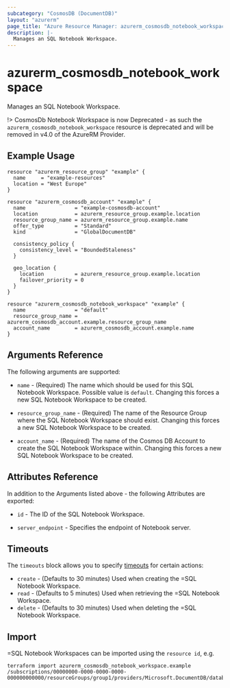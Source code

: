 ```yaml
---
subcategory: "CosmosDB (DocumentDB)"
layout: "azurerm"
page_title: "Azure Resource Manager: azurerm_cosmosdb_notebook_workspace"
description: |-
  Manages an SQL Notebook Workspace.
---
```


# azurerm_cosmosdb_notebook_workspace

Manages an SQL Notebook Workspace.

!> CosmosDb Notebook Workspace is now Deprecated - as such the `azurerm_cosmosdb_notebook_workspace` resource is deprecated and will be removed in v4.0 of the AzureRM Provider.

## Example Usage

```hcl
resource "azurerm_resource_group" "example" {
  name     = "example-resources"
  location = "West Europe"
}

resource "azurerm_cosmosdb_account" "example" {
  name                = "example-cosmosdb-account"
  location            = azurerm_resource_group.example.location
  resource_group_name = azurerm_resource_group.example.name
  offer_type          = "Standard"
  kind                = "GlobalDocumentDB"

  consistency_policy {
    consistency_level = "BoundedStaleness"
  }

  geo_location {
    location          = azurerm_resource_group.example.location
    failover_priority = 0
  }
}

resource "azurerm_cosmosdb_notebook_workspace" "example" {
  name                = "default"
  resource_group_name = azurerm_cosmosdb_account.example.resource_group_name
  account_name        = azurerm_cosmosdb_account.example.name
}
```

## Arguments Reference

The following arguments are supported:
* `name` - (Required) The name which should be used for this SQL Notebook Workspace. Possible value is `default`. Changing this forces a new SQL Notebook Workspace to be created.

* `resource_group_name` - (Required) The name of the Resource Group where the SQL Notebook Workspace should exist. Changing this forces a new SQL Notebook Workspace to be created.

* `account_name` - (Required) The name of the Cosmos DB Account to create the SQL Notebook Workspace within. Changing this forces a new SQL Notebook Workspace to be created.

## Attributes Reference

In addition to the Arguments listed above - the following Attributes are exported: 

* `id` - The ID of the SQL Notebook Workspace.

* `server_endpoint` - Specifies the endpoint of Notebook server.

## Timeouts

The `timeouts` block allows you to specify [timeouts](https://www.terraform.io/language/resources/syntax#operation-timeouts) for certain actions:

* `create` - (Defaults to 30 minutes) Used when creating the =SQL Notebook Workspace.
* `read` - (Defaults to 5 minutes) Used when retrieving the =SQL Notebook Workspace.
* `delete` - (Defaults to 30 minutes) Used when deleting the =SQL Notebook Workspace.

## Import

=SQL Notebook Workspaces can be imported using the `resource id`, e.g.

```shell
terraform import azurerm_cosmosdb_notebook_workspace.example /subscriptions/00000000-0000-0000-0000-000000000000/resourceGroups/group1/providers/Microsoft.DocumentDB/databaseAccounts/account1/notebookWorkspaces/notebookWorkspace1
```

